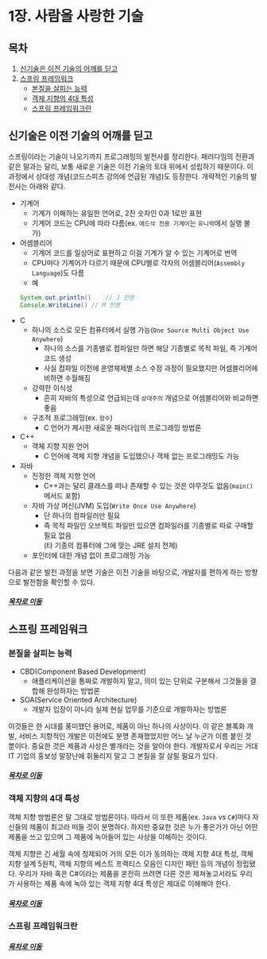 1장. 사람을 사랑한 기술
=====
## 목차
1. [신기술은 이전 기술의 어깨를 딛고](#신기술은-이전-기술의-어깨를-딛고)
2. [스프링 프레임워크](#스프링-프레임워크)
	* [본질을 살피는 능력](#본질을-살피는-능력)
	* [객체 지향의 4대 특성](#객체-지향의-4대-특성)
	* [스프링 프레임워크란](#스프링-프레임워크란)

## 신기술은 이전 기술의 어깨를 딛고
스프링이라는 기술이 나오기까지 프로그래밍의 발전사를 정리한다. 패러다임의 전환과 같은 말과는 달리, 보통 새로운 기술은 이전 기술의 토대 위에서 성립하기 때문이다. 이 과정에서 상대성 개념(코드스피츠 강의에 언급된 개념)도 등장한다. 개략적인 기술의 발전사는 아래와 같다.

* 기계어
	* 기계가 이해하는 유일한 언어로, 2진 숫자인 0과 1로만 표현
	* 기계어 코드는 CPU에 따라 다름(ex. `에드삭 전용 기계어`는 `유니박`에서 실행 불가)
* 어셈블리어
	* 기계어 코드를 일상어로 표현하고 이걸 기계가 알 수 있는 기계어로 번역
	* CPU마다 기계어가 다르기 때문에 CPU별로 각자의 어셈블리어(`Assembly Language`)도 다름
	* 예  
	```java
	System.out.println()	// J 진영
	Console.WriteLine()	// M 진영
	```
* C
	* 하나의 소스로 모든 컴퓨터에서 실행 가능(`One Source Multi Object Use Anywhere`)
		* 하나의 소스를 기종별로 컴파일만 하면 해당 기종별로 목적 파일, 즉 기계어 코드 생성
		* 사실 컴파일 이전에 운영체제별 소스 수정 과정이 필요했지만 어셈블리어에 비하면 수월해짐
	* 강력한 이식성
		* 흔히 자바의 특성으로 언급되는데 `상대주의` 개념으로 어셈블리어와 비교하면 좋음
	* 구조적 프로그래밍(ex. `함수`)
		* C 언어가 제시한 새로운 패러다임의 프로그래밍 방법론
* C++
	* 객체 지향 지원 언어
		* C 언어에 객체 지향 개념을 도입했으나 객체 없는 프로그래밍도 가능
* 자바
	* 진정한 객체 지향 언어
		* C++과는 달리 클래스를 떠나 존재할 수 있는 것은 아무것도 없음(`main()` 메서드 포함)
	* 자바 가상 머신(JVM) 도입(`Write Once Use Anywhere`)
		* 단 하나의 컴파일러만 필요
		* 즉 목적 파일인 오브젝트 파일만 있으면 컴파일러를 기종별로 따로 구매할 필요 없음  
		  (타 기종의 컴퓨터에 그에 맞는 JRE 설치 전제)
	* 포인터에 대한 개념 없이 프로그래밍 가능

다음과 같은 발전 과정을 보면 기술은 이전 기술을 바탕으로, 개발자를 편하게 하는 방향으로 발전함을 확인할 수 있다.

##### [목차로 이동](#목차)

## 스프링 프레임워크
### 본질을 살피는 능력
* CBD(Component Based Development)
	* 애플리케이션을 통짜로 개발하지 말고, 의미 있는 단위로 구분해서 그것들을 결합해 완성하자는 방법론
* SOA(Service Oriented Architecture)
	* 개발자 입장이 아니라 실제 현실 업무를 기준으로 개발하자는 방법론

이것들은 한 시대를 풍미했던 용어로, 제품이 아닌 하나의 사상이다. 이 같은 블록화 개발, 서비스 지향적인 개발은 이전에도 분명 존재했었지만 어느 날 누군가 이름 붙인 것 뿐이다. 중요한 것은 제품과 사상은 별개라는 것을 알아야 한다. 개발자로서 우리는 거대 IT 기업의 홍보성 말장난에 휘둘리지 말고 그 본질을 잘 살필 필요가 있다.

##### [목차로 이동](#목차)

### 객체 지향의 4대 특성
객체 지향 방법론은 말 그대로 방법론이다. 따라서 이 또한 제품(ex. `Java` vs `C#`)마다 자신들의 제품이 최고라 떠들 것이 분명하다. 하지만 중요한 것은 누가 좋은가가 아닌 어떤 제품을 쓰고 있으며 그 제품에 녹아들어 있는 사상을 이해하는 것이다.

객체 지향은 긴 세월 속에 정제되어 거의 모든 이가 동의하는 객체 지향 4대 특성, 객체 지향 설계 5원칙, 객체 지향의 베스트 프랙티스 모음인 디자인 패턴 등의 개념이 정립됐다. 우리가 자바 혹은 C#이라는 제품을 온전히 쓰려면 다른 것은 제쳐놓고서라도 우리가 사용하는 제품 속에 녹아 있는 객체 지향 4대 특성은 제대로 이해해야 한다. 

##### [목차로 이동](#목차)

### 스프링 프레임워크란


##### [목차로 이동](#목차)